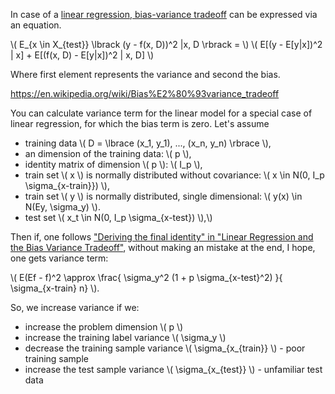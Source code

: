 <script src="/javascript/polyfill.min.js?features=es6"></script>
<script id="MathJax-script" async src="/javascript/tex-mml-chtml.js"></script>


In case of a [linear regression, bias-variance tradeoff](http://www.dam.brown.edu/people/geman/Homepage/Essays%20and%20ideas%20about%20neurobiology/bias-variance.pdf) can be expressed via an equation.

\\( E_{x \in X_{test}} \lbrack (y - f(x, D))^2 |x, D \rbrack = \\)
\\( E[(y - E[y|x])^2 | x] + E[(f(x, D) - E[y|x])^2 | x, D] \\)

Where first element represents the variance and second the bias.


https://en.wikipedia.org/wiki/Bias%E2%80%93variance_tradeoff












You can calculate variance term for the linear model for a special case of linear regression, for which the bias term is zero.
Let's assume

- training data \\( D = \lbrace (x_1, y_1), ..., (x_n, y_n) \rbrace \\),
- an dimension of the training data: \\( p \\),
- identity matrix of dimension \\( p \\): \\( I_p \\),
- train set \\( x \\) is normally distributed without covariance: \\( x \in N(0, I_p \sigma_{x-train}}) \\),
- train set \\( y \\) is normally distributed, single dimensional: \\( y(x) \in N(Ey, \sigma_y) \\).
- test set \\( x_t \in N(0, I_p \sigma_{x-test}) \\),\\)

Then if, one follows ["Deriving the final identity" in "Linear Regression and the  Bias Variance Tradeoff"](https://people.eecs.berkeley.edu/~jegonzal/assets/slides/linear_regression.pdf), without making an mistake at the end, I hope, one gets variance term:

\\(
E(Ef - f)^2 \approx \frac{ \sigma_y^2 (1 + p \sigma_{x-test}^2) }{ \sigma_{x-train} n}
\\).

So, we increase variance if we:
- increase the problem dimension \\( p \\)
- increase the training label variance \\( \sigma_y \\)
- decrease the training sample variance \\( \sigma_{x_{train}} \\) - poor training sample
- increase the test sample variance \\( \sigma_{x_{test}} \\) - unfamiliar test data

